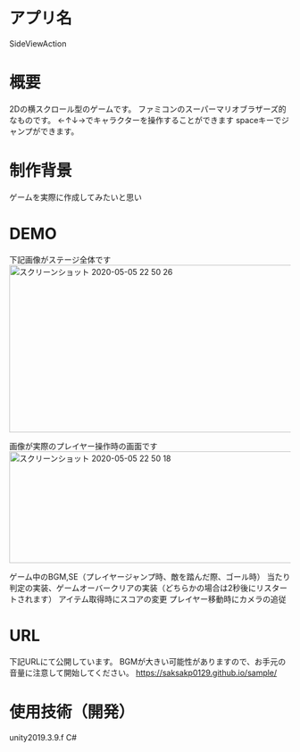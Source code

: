# アプリ名
SideViewAction

# 概要
2Dの横スクロール型のゲームです。
ファミコンのスーパーマリオブラザーズ的なものです。
←↑↓→でキャラクターを操作することができます
spaceキーでジャンプができます。

# 制作背景
ゲームを実際に作成してみたいと思い

# DEMO

下記画像がステージ全体です
<img width="600" height="300" alt="スクリーンショット 2020-05-05 22 50 26" src="https://user-images.githubusercontent.com/61728213/81074182-98e51a00-8f23-11ea-98c8-35da62824150.png">
 
 
 画像が実際のプレイヤー操作時の画面です
 <img width="600" height="200" alt="スクリーンショット 2020-05-05 22 50 18" src="https://user-images.githubusercontent.com/61728213/81074172-9682c000-8f23-11ea-8b36-ac02ab21379e.png">


ゲーム中のBGM,SE（プレイヤージャンプ時、敵を踏んだ際、ゴール時）
当たり判定の実装、ゲームオーバークリアの実装（どちらかの場合は2秒後にリスタートされます）
アイテム取得時にスコアの変更
プレイヤー移動時にカメラの追従

# URL
下記URLにて公開しています。
BGMが大きい可能性がありますので、お手元の音量に注意して開始してください。
https://saksakp0129.github.io/sample/

# 使用技術（開発）
unity2019.3.9.f
C#
